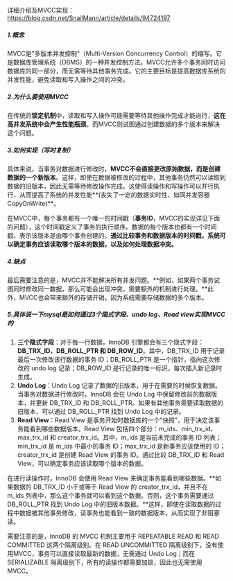 详细介绍及MVCC实现：https://blog.csdn.net/SnailMann/article/details/94724197

##### 1.概念

MVCC是"多版本并发控制"（Multi-Version Concurrency Control）的缩写。它是数据库管理系统（DBMS）的一种并发控制方法。MVCC允许多个事务同时访问数据库的同一部分，而无需等待其他事务完成。它的主要目标是提高数据库系统的并发性能，避免读取和写入操作之间的冲突。

##### 2.为什么要使用MVCC

在传统的**锁定机制**中，读取和写入操作可能需要等待其他操作完成才能进行，**这在高并发系统中会产生性能瓶颈**。而MVCC则试图通过创建数据的多个版本来解决这个问题。

##### 3.如何实现（写时复制）

具体来说，当事务对数据进行修改时，**MVCC不会直接更改原始数据，而是创建数据的一个新版本**。这样，即使在数据被修改的过程中，其他事务仍然可以读取到数据的旧版本，因此无需等待修改操作完成。这使得读操作和写操作可以并行执行，从而提高了系统的并发性能**(丧失了一定的数据实时性、如同并发容器CopyOnWrite)**。

在MVCC中，每个事务都有一个唯一的时间戳（**事务ID**，MVCC的实现详见下面的问题），这个时间戳定义了事务的执行顺序。数据的每个版本也都有一个时间戳，表示该版本是由哪个事务创建的。**通过比较事务和数据版本的时间戳，系统可以确定事务应该读取哪个版本的数据，以及如何处理数据冲突。**

##### 4.缺点

最后需要注意的是，MVCC并不能解决所有并发问题。**例如，如果两个事务试图同时修改同一数据，那么可能会出现冲突，需要额外的机制进行处理。**此外，MVCC也会带来额外的存储开销，因为系统需要存储数据的多个版本。

##### 5.具体说一下mysql是如何通过3个隐式字段、undo log、Read view实现MVCC的

1. **三个隐式字段**：对于每一行数据，InnoDB 引擎都会有三个隐式字段：**DB_TRX_ID、DB_ROLL_PTR 和 DB_ROW_ID**。其中，DB_TRX_ID 用于记录最后一次修改该行数据的事务 ID；DB_ROLL_PTR 是一个指针，指向这次修改的 undo log 记录；DB_ROW_ID 是行记录的唯一标识，每次插入新记录时生成。
2. **Undo Log**：Undo Log 记录了数据的旧版本，用于在需要的时候恢复数据。当事务对数据进行修改时，InnoDB 会在 Undo Log 中保留修改前的数据版本，并更新 DB_TRX_ID 和 DB_ROLL_PTR。如果有其他事务需要读取数据的旧版本，可以通过 DB_ROLL_PTR 找到 Undo Log 中的记录。
3. **Read View**：Read View 是事务开始时数据库的一个"快照"，用于决定该事务能看到哪些数据版本。Read View 包括四个部分：m_ids、min_trx_id、max_trx_id 和 creator_trx_id。其中，m_ids 是当前未完成的事务 ID 列表；min_trx_id 是 m_ids 中最小的事务 ID；max_trx_id 是新事务应该使用的 ID；creator_trx_id 是创建 Read View 的事务 ID。通过比较 DB_TRX_ID 和 Read View，可以确定事务应该读取哪个版本的数据。

在进行读操作时，InnoDB 会使用 Read View 来确定事务能看到哪些数据。**如果数据的 DB_TRX_ID 小于或等于 Read View 的 creator_trx_id，并且不在 m_ids 列表中，那么这个事务就可以看到这个数据。否则，这个事务需要通过 DB_ROLL_PTR 找到 Undo Log 中的旧版本数据。**这样，即使在读取数据的过程中数据被其他事务修改，读事务也能看到一致的数据版本，从而实现了非阻塞读。

需要注意的是，InnoDB 的 MVCC 机制主要用于 REPEATABLE READ 和 READ COMMITTED 这两个隔离级别。在 READ UNCOMMITTED 隔离级别下，没有使用MVCC，事务可以直接读取最新的数据，无需通过 Undo Log；而在 SERIALIZABLE 隔离级别下，所有的读操作都需要加锁，因此也无需使用 MVCC。